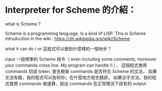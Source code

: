 # Interpreter for Scheme 的介紹：

what is Scheme ?

  Scheme is a programming language. Is a kind of LISP.
  This is Scheme intruduction in the wiki : https://zh.wikipedia.org/wiki/Scheme

what it can do / or 這程式可以做到什麼樣的一個地步？

  input 一段標準的 Scheme 指令（ even including some comments, moreover your commands cross line. My program can handle !! ），
  這個程式會將 commands 切成 token, 會去檢查 commands 是否符合 Scheme 的文法，
  如果文法有錯，我的程式可以告知你，在什麼地方發生錯誤，
  如果合乎文法，我的程式會將 commands 做運算，給出 commands 在正常情況下該有的 output.
  
